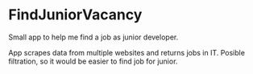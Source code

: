 # FindJuniorVacancy
Small app to help me find a job as junior developer.

App scrapes data from multiple websites and returns jobs in IT. 
Posible filtration, so it would be easier to find job for junior.
